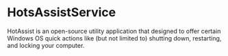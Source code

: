 # HotsAssistService
HotAssist is an open-source utility application that designed to offer certain Windows OS quick actions like (but not limited to) shutting down, restarting, and locking your computer.
